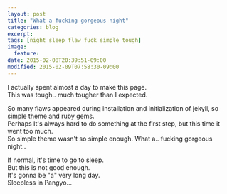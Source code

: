 ```yaml
---
layout: post
title: "What a fucking gorgeous night"
categories: blog
excerpt:
tags: [night sleep flaw fuck simple tough]
image:
  feature:
date: 2015-02-08T20:39:51-09:00
modified: 2015-02-09T07:58:30-09:00
---
```


I actually spent almost a day to make this page.  
This was tough.. much tougher than I expected.  

So many flaws appeared during installation and initialization of jekyll, so simple theme and ruby gems.  
Perhaps It's always hard to do something at the first step, but this time it went too much.  
So simple theme wasn't so simple enough. What a.. fucking gorgeous night..  

If normal, it's time to go to sleep.  
But this is not good enough.  
It's gonna be "a" very long day.  
Sleepless in Pangyo...
